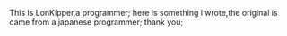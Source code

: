 This is LonKipper,a programmer;
here is something i wrote,the original is came from a japanese programmer;
thank you;
